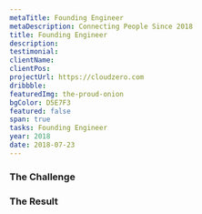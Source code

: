 ```yaml
---
metaTitle: Founding Engineer
metaDescription: Connecting People Since 2018
title: Founding Engineer
description:
testimonial:
clientName:
clientPos:
projectUrl: https://cloudzero.com
dribbble:
featuredImg: the-proud-onion
bgColor: D5E7F3
featured: false
span: true
tasks: Founding Engineer
year: 2018
date: 2018-07-23
---
```


<div class="col-start-3 col-end-9">

### The Challenge

### The Result

